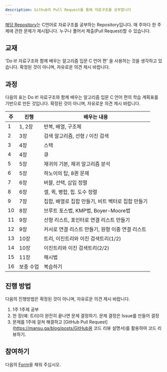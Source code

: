 ```yaml
---
description: Github의 Pull Request를 통해 자료구조를 공부합니다
---
```

[해당 Repository](https://github.com/mansukim1125/c-data-structure-study)는 C언어로 자료구조를 공부하는 Repository입니다. 매 주마다 한 주제에 관한 문제가 제시됩니다. 누구나 풀어서 제출(Pull Request)할 수 있습니다.

## 교재

'Do it! 자료구조와 함께 배우는 알고리즘 입문 C 언어 편' 을 사용하는 것을 생각하고 있습니다. 확정된 것이 아니며, 자유로운 의견 제시 바랍니다.

## 과정

다음의 표는 Do it! 자료구조와 함께 배우는 알고리즘 입문 C 언어 편의 학습 계획표를 기반으로 만든 것입니다. 확정된 것이 아니며, 자유로운 의견 제시 바랍니다.

| 주   | 진행      | 배우는 내용                                       |
| ---- | --------- | ------------------------------------------------- |
| 1    | 1, 2장    | 반복, 배열, 구조체                                |
| 2    | 3장       | 검색 알고리즘, 선형 / 이진 검색                   |
| 3    | 4장       | 스택                                              |
| 4    | 4장       | 큐                                                |
| 5    | 5장       | 재귀의 기본, 재귀 알고리즘 분석                   |
| 6    | 5장       | 하노이의 탑, 8퀸 문제                             |
| 7    | 6장       | 버블, 선택, 삽입 정렬                             |
| 8    | 6장       | 셀, 퀵, 병합, 힙. 도수 정렬                       |
| 9    | 7장       | 집합, 배열로 집합 만들기, 비트 벡터로 집합 만들기 |
| 10   | 8장       | 브루트 포스법, KMP법, Boyer-Moore법               |
| 11   | 9장       | 선형 리스트, 포인터로 연결 리스트 만들기          |
| 12   | 9장       | 커서로 연결 리스트 만들기, 원형 이중 연결 리스트  |
| 13   | 10장      | 트리, 이진트리와 이진 검색트리(1/2)               |
| 14   | 10장      | 이진트리와 이진 검색트리(2/2)                     |
| 15   | 11장      | 해시법                                            |
| 16   | 보충 수업 | 복습하기                                          |

## 진행 방법

다음의 진행방법은 확정된 것이 아니며, 자유로운 의견 제시 바랍니다.

1. 1주 1주제 공부
2. 한 장(예: 트리)이 완전히 끝나면 문제 결정하기. 문제 결정은 Issue를 만들어 결정
3. 문제를 1주에 걸쳐 해결하고 [GitHub Pull Request](https://mansu.ga/blog/posts/GitHub용 코드 리뷰 설명서)를 활용하여 코드 리뷰하기.

## 참여하기

다음의 [Form](https://forms.gle/947NQ943kvnMEMEWA)을 채워 주십시오.
